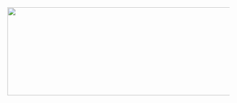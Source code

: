 <div align="center">
    <img src="https://64.media.tumblr.com/ed7f0748154fec6cac1349ea957371ea/tumblr_pam8wxM4fh1w34fgno1_500.gif" width=900 height=200 />
</div>


